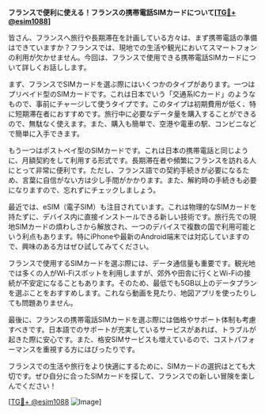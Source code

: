 **フランスで便利に使える！フランスの携帯電話SIMカードについて[[TG💪+ @esim1088](https://t.me/s/esim1088)]**

皆さん、フランスへ旅行や長期滞在を計画している方々は、まず携帯電話の準備はできていますか？フランスでは、現地での生活や観光においてスマートフォンの利用が欠かせません。今回は、フランスで使用できる携帯電話SIMカードについて詳しくお話しします。

まず、フランスでSIMカードを選ぶ際にはいくつかのタイプがあります。一つはプリペイド型のSIMカードです。これは日本でいう「交通系ICカード」のようなもので、事前にチャージして使うタイプです。このタイプは初期費用が低く、特に短期滞在者におすすめです。旅行中に必要なデータ量を購入することができるので、無駄なく使えます。また、購入も簡単で、空港や電車の駅、コンビニなどで簡単に入手できます。

もう一つはポストペイ型のSIMカードです。これは日本の携帯電話と同じように、月額契約をして利用する形式です。長期滞在者や頻繁にフランスを訪れる人にとって非常に便利です。ただし、フランス語での契約手続きが必要になるため、言葉に自信がない方は少し手間がかかります。また、解約時の手続きも必要になりますので、忘れずにチェックしましょう。

最近では、eSIM（電子SIM）も注目されています。これは物理的なSIMカードを持たずに、デバイス内に直接インストールできる新しい技術です。旅行先での現地SIMカードの煩わしさから解放され、一つのデバイスで複数の国で利用可能という利点もあります。特にiPhoneや最新のAndroid端末では対応していますので、興味のある方はぜひ試してみてください。

フランスで使用するSIMカードを選ぶ際には、データ通信量も重要です。観光地では多くの人がWi-Fiスポットを利用しますが、郊外や田舎に行くとWi-Fiの接続が不安定になることもあります。そのため、最低でも5GB以上のデータプランを選ぶことをおすすめします。これなら動画を見たり、地図アプリを使ったりしても問題ありません。

最後に、フランスの携帯電話SIMカードを選ぶ際には価格やサポート体制も考慮すべきです。日本語でのサポートが充実しているサービスがあれば、トラブルが起きた際に安心です。また、格安SIMサービスも増えているので、コストパフォーマンスを重視する方にはぴったりです。

フランスでの生活や旅行をより快適にするために、SIMカードの選択はとても大切です。ぜひ自分に合ったSIMカードを探して、フランスでの新しい冒険を楽しんでください！

[[TG💪+ @esim1088](https://t.me/s/esim1088) ![Image](https://i.postimg.cc/Y0z9fWf4/image.png)]
